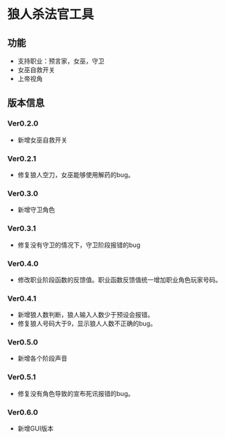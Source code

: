 # 狼人杀法官工具

## 功能

- 支持职业：预言家，女巫，守卫
- 女巫自救开关
- 上帝视角

## 版本信息

### Ver0.2.0

- 新增女巫自救开关

### Ver0.2.1

- 修复狼人空刀，女巫能够使用解药的bug。

### Ver0.3.0

- 新增守卫角色

### Ver0.3.1

- 修复没有守卫的情况下，守卫阶段报错的bug

### Ver0.4.0

- 修改职业阶段函数的反馈值。职业函数反馈值统一增加职业角色玩家号码。

### Ver0.4.1

- 新增狼人数判断，狼人输入人数少于预设会报错。
- 修复狼人号码大于9，显示狼人人数不正确的bug。

### Ver0.5.0

- 新增各个阶段声音

### Ver0.5.1
- 修复没有角色导致的宣布死讯报错的bug。

### Ver0.6.0
- 新增GUI版本
